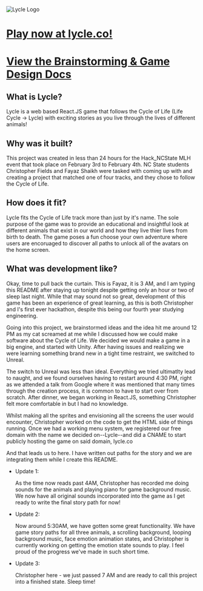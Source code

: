 ![Lycle Logo](src/images/Lycle_Logo.png)
# [Play now at lycle.co!](https://www.lycle.co)

# [View the Brainstorming & Game Design Docs](https://docs.google.com/document/d/1-T8EkpMqGcWJ6zJtZEbR99Gx8b53dZI3TKYyeSZGf84/edit?usp=sharing)

## What is Lycle?

Lycle is a web based React.JS game that follows the Cycle of Life (Life Cycle -> Lycle) with exciting stories as you live through the lives of different animals!

## Why was it built?

This project was created in less than 24 hours for the Hack_NCState MLH event that took place on February 3rd to February 4th. NC State students Christopher Fields and Fayaz Shaikh were tasked with coming up with and creating a project that matched one of four tracks, and they chose to follow the Cycle of Life.

## How does it fit?

Lycle fits the Cycle of Life track more than just by it's name. The sole purpose of the game was to provide an educational and insightful look at different animals that exist in our world and how they live thier lives from birth to death. The game poses a fun choose your own adventure where users are encoruaged to discover all paths to unlock all of the avatars on the home screen.

## What was development like?

Okay, time to pull back the curtain. This is Fayaz, it is 3 AM, and I am typing this README after staying up tonight despite getting only an hour or two of sleep last night. While that may sound not so great, development of this game has been an experience of great learning, as this is both Christopher and I's first ever hackathon, despite this being our fourth year studying engineering. 

Going into this project, we brainstormed ideas and the idea hit me around 12 PM as my cat screamed at me while I discussed how we could make software about the Cycle of Life. We decided we would make a game in a big engine, and started with Unity. After having issues and realizing we were learning something brand new in a tight time restraint, we switched to Unreal. 

The switch to Unreal was less than ideal. Everything we tried ultimatlty lead to naught, and we found ourselves having to restart around 4:30 PM, right as we attended a talk from Google where it was mentioned that many times through the creation process, it is common to have to start over from scratch. After dinner, we began working in React.JS, something Christopher felt more comfortable in but I had no knowledge.

Whilst making all the sprites and envisioning all the screens the user would encounter, Christopher worked on the code to get the HTML side of things running. Once we had a working menu system, we registered our free domain with the name we decided on--Lycle--and did a CNAME to start publicly hosting the game on said domain, lycle.co

And that leads us to here. I have written out paths for the story and we are integrating them while I create this README.

- Update 1:

  As the time now reads past 4AM, Christopher has recorded me doing sounds for the animals and playing piano for game background music. We now have all original sounds incorporated into the game as I get ready to write the final story path for now!

- Update 2:

  Now around 5:30AM, we have gotten some great functionality. We have game story paths for all three animals, a scrolling background, looping background music, face emotion animation states, and Christopher is currently working on getting the emotion state sounds to play. I feel proud of the progress we've made in such short time.

- Update 3:

  Christopher here - we just passed 7 AM and are ready to call this project into a finished state. Sleep time!
